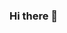 ### Hi there 👋

<!--
**JosephMagiya/JosephMagiya** is a ✨ _special_ ✨ repository because its `README.md` (this file) appears on your GitHub profile.

Here are some ideas to get you started:

- 🔭 I’m currently working on 100 Days of Python, Machine Learning & APIs.
- 🌱 I’m currently learning Python & Mobile App Development.
- 👯 I’m looking to collaborate on opensource projects.
- 🤔 I’m looking for help with Mobile App Development
- 💬 Ask me about Data Science.
- 📫 How to reach me: www.linkedin.com/in/joseph-magiya
- 😄 Pronouns: He/His
- ⚡ Fun fact: I love vegetables.
-->
